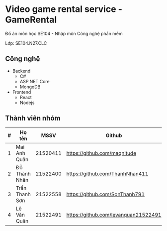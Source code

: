 # Video game rental service - GameRental
Đồ án môn học SE104 - Nhập môn Công nghệ phần mềm

Lớp: SE104.N27.CLC

## Công nghệ
- Backend
  - C#
  - ASP.NET Core
  - MongoDB
- Frontend
  - React
  - Nodejs

## Thành viên nhóm
| # | Họ tên | MSSV | Github |
| - | ------ | ---- | ------ |
| 1 | Mai Anh Quân | 21520411 | https://github.com/maqnitude |
| 2 | Đỗ Thành Nhân | 21522400 | https://github.com/ThanhNhan411 |
| 3 | Trần Thanh Sơn | 21522558 | https://github.com/SonThanh791 |
| 4 | Lê Văn Quân | 21522491 | https://github.com/levanquan21522491 |
